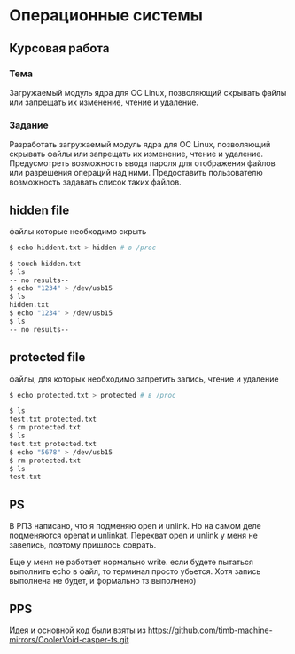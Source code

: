 # Операционные системы
## Курсовая работа

### Тема

Загружаемый модуль ядра для ОС Linux, позволяющий скрывать файлы или запрещать их изменение, чтение и удаление.

### Задание

Разработать загружаемый модуль ядра для ОС Linux, позволяющий скрывать файлы или запрещать их изменение, чтение и удаление. Предусмотреть возможность ввода пароля для отображения файлов или разрешения операций над ними. Предоставить пользователю возможность задавать список таких файлов.

## hidden file

файлы которые необходимо скрыть

```bash
$ echo hiddent.txt > hidden # в /proc

$ touch hidden.txt
$ ls
-- no results--
$ echo "1234" > /dev/usb15
$ ls
hidden.txt
$ echo "1234" > /dev/usb15
$ ls
-- no results--
```

## protected file

файлы, для которых необходимо запретить запись, чтение и удаление

```bash
$ echo protected.txt > protected # в /proc

$ ls
test.txt protected.txt
$ rm protected.txt
$ ls 
test.txt protected.txt
$ echo "5678" > /dev/usb15     
$ rm protected.txt
$ ls
test.txt
```

## PS
В РПЗ написано, что я подменяю open и unlink. Но на самом деле подменяются openat и unlinkat. Перехват open и unlink у меня не завелись, поэтому пришлось соврать.

Еще у меня не работает нормально write. если будете пытаться выполнить echo в файл, то терминал просто убьется. Хотя запись выполнена не будет, и формально тз выполнено)

## PPS
Идея и основной код были взяты из https://github.com/timb-machine-mirrors/CoolerVoid-casper-fs.git
